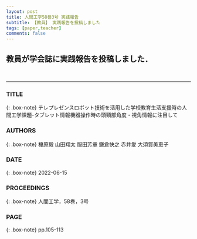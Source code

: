 ```yaml
---
layout: post
title: 人間工学58巻3号 実践報告
subtitle: 【教員】 実践報告を投稿しました
tags: [paper,teacher]
comments: false
---
```

## 教員が学会誌に実践報告を投稿しました．
<br>
<hr>

### TITLE

{: .box-note}
テレプレゼンスロボット技術を活用した学校教育生活支援時の人間工学課題-タブレット情報機器操作時の頭頸部角度・視角情報に注目して

### AUTHORS

{: .box-note}
榎原毅
山田翔太
服田芳章
鎌倉快之
赤井愛
大須賀美恵子

### DATE

{: .box-note}
2022-06-15


### PROCEEDINGS

{: .box-note}
人間工学，58巻，3号

### PAGE

{: .box-note}
pp.105-113
